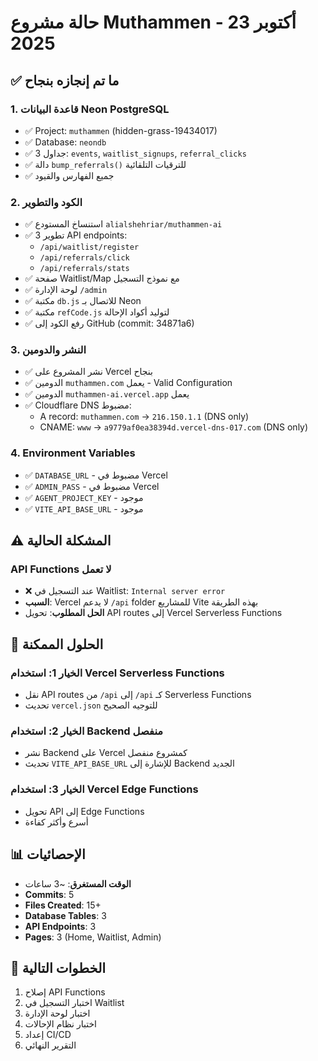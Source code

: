# حالة مشروع Muthammen - 23 أكتوبر 2025

## ✅ ما تم إنجازه بنجاح

### 1. قاعدة البيانات Neon PostgreSQL
- ✅ Project: `muthammen` (hidden-grass-19434017)
- ✅ Database: `neondb`
- ✅ 3 جداول: `events`, `waitlist_signups`, `referral_clicks`
- ✅ دالة `bump_referrals()` للترقيات التلقائية
- ✅ جميع الفهارس والقيود

### 2. الكود والتطوير
- ✅ استنساخ المستودع `alialshehriar/muthammen-ai`
- ✅ تطوير 3 API endpoints:
  - `/api/waitlist/register`
  - `/api/referrals/click`
  - `/api/referrals/stats`
- ✅ صفحة Waitlist/Map مع نموذج التسجيل
- ✅ لوحة الإدارة `/admin`
- ✅ مكتبة `db.js` للاتصال بـ Neon
- ✅ مكتبة `refCode.js` لتوليد أكواد الإحالة
- ✅ رفع الكود إلى GitHub (commit: 34871a6)

### 3. النشر والدومين
- ✅ نشر المشروع على Vercel بنجاح
- ✅ الدومين `muthammen.com` يعمل - Valid Configuration
- ✅ الدومين `muthammen-ai.vercel.app` يعمل
- ✅ Cloudflare DNS مضبوط:
  - A record: `muthammen.com` → `216.150.1.1` (DNS only)
  - CNAME: `www` → `a9779af0ea38394d.vercel-dns-017.com` (DNS only)

### 4. Environment Variables
- ✅ `DATABASE_URL` - مضبوط في Vercel
- ✅ `ADMIN_PASS` - مضبوط في Vercel
- ✅ `AGENT_PROJECT_KEY` - موجود
- ✅ `VITE_API_BASE_URL` - موجود

## ⚠️ المشكلة الحالية

### API Functions لا تعمل
- ❌ عند التسجيل في Waitlist: `Internal server error`
- **السبب**: Vercel لا يدعم `/api` folder للمشاريع Vite بهذه الطريقة
- **الحل المطلوب**: تحويل API routes إلى Vercel Serverless Functions

## 🔧 الحلول الممكنة

### الخيار 1: استخدام Vercel Serverless Functions
- نقل API routes من `/api` إلى `/api` كـ Serverless Functions
- تحديث `vercel.json` للتوجيه الصحيح

### الخيار 2: استخدام Backend منفصل
- نشر Backend على Vercel كمشروع منفصل
- تحديث `VITE_API_BASE_URL` للإشارة إلى Backend الجديد

### الخيار 3: استخدام Vercel Edge Functions
- تحويل API إلى Edge Functions
- أسرع وأكثر كفاءة

## 📊 الإحصائيات

- **الوقت المستغرق**: ~3 ساعات
- **Commits**: 5
- **Files Created**: 15+
- **Database Tables**: 3
- **API Endpoints**: 3
- **Pages**: 3 (Home, Waitlist, Admin)

## 🎯 الخطوات التالية

1. إصلاح API Functions
2. اختبار التسجيل في Waitlist
3. اختبار لوحة الإدارة
4. اختبار نظام الإحالات
5. إعداد CI/CD
6. التقرير النهائي

